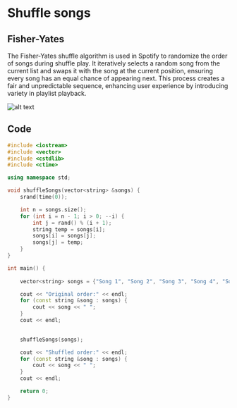 # Shuffle songs 

## Fisher-Yates 

The Fisher-Yates shuffle algorithm is used in Spotify to randomize the order of songs during shuffle play. It iteratively selects a random song from the current list and swaps it with the song at the current position, 
ensuring every song has an equal chance of appearing next. This process creates a fair and unpredictable sequence, enhancing user experience by introducing variety in playlist playback.


![alt text](https://blogger.googleusercontent.com/img/b/R29vZ2xl/AVvXsEhpimtwdKgMV_QTI0UU12m3NIO0FUZsryqiK4MuYfBO6hl4ED-jXy2Ya3Goc5cS1GeggIvNWDM6MzJQexqSBqFOu4HC8d0dRTxyPhYnxhscQd640YPErFMLjVk9GVscaH4dZzhRYUB3FCI/s1600/FisherYatesAnim.gif)

## Code 

```cpp
#include <iostream>
#include <vector>
#include <cstdlib> 
#include <ctime>   

using namespace std;

void shuffleSongs(vector<string> &songs) {
    srand(time(0));

    int n = songs.size();
    for (int i = n - 1; i > 0; --i) {
        int j = rand() % (i + 1);
        string temp = songs[i];
        songs[i] = songs[j];
        songs[j] = temp;
    }
}

int main() {
   
    vector<string> songs = {"Song 1", "Song 2", "Song 3", "Song 4", "Song 5"};

    cout << "Original order:" << endl;
    for (const string &song : songs) {
        cout << song << " ";
    }
    cout << endl;

 
    shuffleSongs(songs);

    cout << "Shuffled order:" << endl;
    for (const string &song : songs) {
        cout << song << " ";
    }
    cout << endl;

    return 0;
}
```
